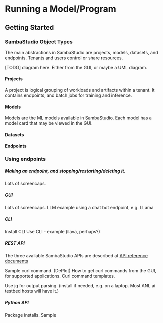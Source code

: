 # Running a Model/Program

## Getting Started

### SambaStudio Object Types
The main abstractions in SambaStudio are projects, models, datasets, and endpoints. Tenants and users control or share resources.

[TODO] diagram here. Either from the GUI, or maybe a UML diagram.

#### Projects
A project is logical grouping of workloads and artifacts within a tenant. It contains endpoints, and batch jobs for training and inference.

#### Models
Models are the ML models available in SambaStudio. Each model has a model card that may be viewed in the GUI.

#### Datasets

#### Endpoints


### Using endpoints
##### Making an endpoint, and stopping/restarting/deleting it.

Lots of screencaps.

##### GUI

Lots of screencaps.
LLM example using a chat bot endpoint, e.g. LLama

##### CLI

Install CLI
Use CLI - example (llava, perhaps?) 

##### REST API

The three available SambaStudio APIs are described at
[API reference documents](https://docs.sambanova.ai/sambastudio/latest/api-ref-landing.html)

Sample curl command. (DePlot)
How to get curl commands from the GUI, for supported applications.
Curl command templates.

Use jq for output parsing. (install if needed, e.g. on a laptop. Most ANL ai testbed hosts will have it.)

##### Python API

Package installs.
Sample

